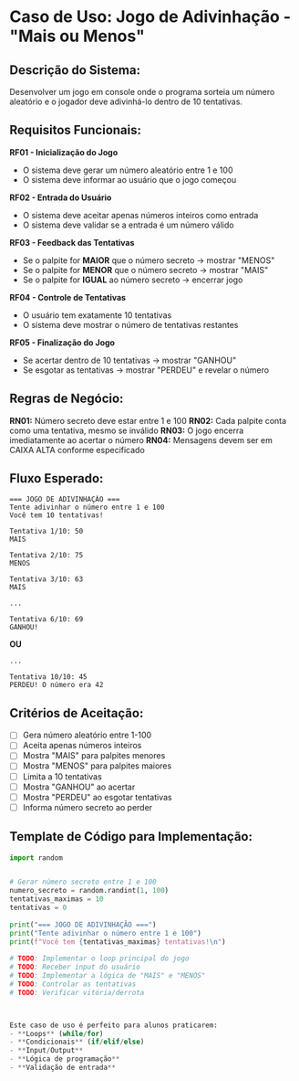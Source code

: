 # Caso de Uso: Jogo de Adivinhação - "Mais ou Menos"

## Descrição do Sistema:
Desenvolver um jogo em console onde o programa sorteia um número aleatório e o jogador deve adivinhá-lo dentro de 10 tentativas.

## Requisitos Funcionais:

**RF01 - Inicialização do Jogo**
- O sistema deve gerar um número aleatório entre 1 e 100
- O sistema deve informar ao usuário que o jogo começou

**RF02 - Entrada do Usuário**
- O sistema deve aceitar apenas números inteiros como entrada
- O sistema deve validar se a entrada é um número válido

**RF03 - Feedback das Tentativas**
- Se o palpite for **MAIOR** que o número secreto → mostrar "MENOS"
- Se o palpite for **MENOR** que o número secreto → mostrar "MAIS"
- Se o palpite for **IGUAL** ao número secreto → encerrar jogo

**RF04 - Controle de Tentativas**
- O usuário tem exatamente 10 tentativas
- O sistema deve mostrar o número de tentativas restantes

**RF05 - Finalização do Jogo**
- Se acertar dentro de 10 tentativas → mostrar "GANHOU"
- Se esgotar as tentativas → mostrar "PERDEU" e revelar o número

## Regras de Negócio:

**RN01:** Número secreto deve estar entre 1 e 100
**RN02:** Cada palpite conta como uma tentativa, mesmo se inválido
**RN03:** O jogo encerra imediatamente ao acertar o número
**RN04:** Mensagens devem ser em CAIXA ALTA conforme especificado

## Fluxo Esperado:

```
=== JOGO DE ADIVINHAÇÃO ===
Tente adivinhar o número entre 1 e 100
Você tem 10 tentativas!

Tentativa 1/10: 50
MAIS

Tentativa 2/10: 75
MENOS

Tentativa 3/10: 63
MAIS

...

Tentativa 6/10: 69
GANHOU!
```

**OU**

```
...

Tentativa 10/10: 45
PERDEU! O número era 42
```

## Critérios de Aceitação:

- [ ] Gera número aleatório entre 1-100
- [ ] Aceita apenas números inteiros
- [ ] Mostra "MAIS" para palpites menores
- [ ] Mostra "MENOS" para palpites maiores  
- [ ] Limita a 10 tentativas
- [ ] Mostra "GANHOU" ao acertar
- [ ] Mostra "PERDEU" ao esgotar tentativas
- [ ] Informa número secreto ao perder

## Template de Código para Implementação:

```python
import random


# Gerar número secreto entre 1 e 100
numero_secreto = random.randint(1, 100)
tentativas_maximas = 10
tentativas = 0
    
print("=== JOGO DE ADIVINHAÇÃO ===")
print("Tente adivinhar o número entre 1 e 100")
print(f"Você tem {tentativas_maximas} tentativas!\n")
    
# TODO: Implementar o loop principal do jogo
# TODO: Receber input do usuário
# TODO: Implementar a lógica de "MAIS" e "MENOS"
# TODO: Controlar as tentativas
# TODO: Verificar vitória/derrota



Este caso de uso é perfeito para alunos praticarem:
- **Loops** (while/for)
- **Condicionais** (if/elif/else) 
- **Input/Output**
- **Lógica de programação**
- **Validação de entrada**
